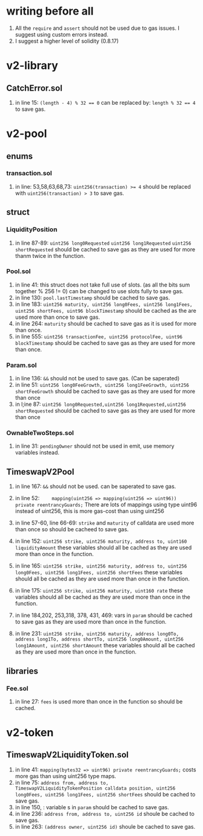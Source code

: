# writing before all

1. All the `require` and `assert` should not be used due to gas issues. I suggest using custom errors instead.
2. I suggest a higher level of solidity (0.8.17)

# v2-library

## CatchError.sol

1. in line 15:
   `(length - 4) % 32 == 0` can be replaced by: 
   `length % 32 == 4` to save gas.

# v2-pool

## enums

### transaction.sol

1. in line: 53,58,63,68,73:
   `uint256(transaction) >= 4` should be replaced with `uint256(transaction) > 3` to save gas.

## struct

### LiquidityPosition
1. in line 87-89: 
   `uint256 long0Requested`
   `uint256 long1Requested`
   `uint256 shortRequested`
   should be cached to save gas as they are used for more thanm twice in the function.

### Pool.sol
1. in line 41: this struct does not take full use of slots. (as all the bits sum together % 256 != 0) can be changed to use slots fully to save gas.
2. in line 130: `pool.lastTimestamp` should be cached to save gas.
3. in line 183: `uint256 maturity, uint256 long0Fees, uint256 long1Fees, uint256 shortFees, uint96 blockTimestamp` should be cached as the are used more than once to save gas.
4. in line 264: `maturity` should be cached to save gas as it is used for more than once.
5. in line 555: `uint256 transactionFee, uint256 protocolFee, uint96 blockTimestamp` should be cached to save gas as they are used for more than once.

### Param.sol
1. in line 136: `&&` should not be used to save gas. (Can be saperated)
2. in line 51: `uint256 long0FeeGrowth, uint256 long1FeeGrowth, uint256 shortFeeGrowth` should be cached to save gas as they are used for more than once
3. in l;ine 87: `uint256 long0Requested,uint256 long1Requested,uint256 shortRequested` should be cached to save gas as they are used for more than once

### OwnableTwoSteps.sol
1. in line 31: `pendingOwner` should not be used in emit, use memory variables instead.

## TimeswapV2Pool
1. in line 167: `&&` should not be used. can be saperated to save gas.
   
2. in line 52: 
   `    mapping(uint256 => mapping(uint256 => uint96)) private reentrancyGuards;`
    There are lots of mappings using type uint96 instead of uint256, this is more gas-cost than using uint256

3. in line 57-60, line 66-69:
    `strike` and `maturity` of calldata are used more than once so should be cacheed to save gas.

4. in line 152:
   `uint256 strike, uint256 maturity, address to, uint160 liquidityAmount`
   these variables should all be cached as they are used more than once in the function.

5. in line 165:
   `uint256 strike, uint256 maturity, address to, uint256 long0Fees, uint256 long1Fees, uint256 shortFees`
   these variables should all be cached as they are used more than once in the function.

6. in line 175:
   `uint256 strike, uint256 maturity, uint160 rate`
   these variables should all be cached as they are used more than once in the function.

6. in line 184,202, 253,318, 378, 431, 469:
   vars in `param` should be cached to save gas as they are used more than once in the function.

7. in line 231:
   `uint256 strike, uint256 maturity, address long0To, address long1To, address shortTo, uint256 long0Amount, uint256 long1Amount, uint256 shortAmount`
   these variables should all be cached as they are used more than once in the function.

## libraries

### Fee.sol
1. in line 27: `fees` is used more than once in the function so should be cached.

# v2-token

## TimeswapV2LiquidityToken.sol

1. in line 41: `mapping(bytes32 => uint96) private reentrancyGuards;` costs more gas than using uint256 type maps.
2. in line 75: `address from, address to, TimeswapV2LiquidityTokenPosition calldata position, uint256 long0Fees, uint256 long1Fees, uint256 shortFees` should be cached to save gas.
3. in line 150, : variable s in `param` should be cached to save gas.
4. in line 236: `address from, address to, uint256 id` shoule be cached to save gas.
5. in line 263: `(address owner, uint256 id)` shoule be cached to save gas.

